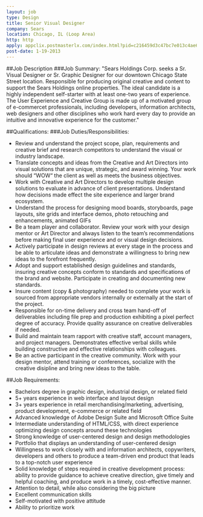 ```yaml
---
layout: job
type: Design
title: Senior Visual Designer
company: Sears
location: Chicago, IL (Loop Area)
http: http
apply: appclix.postmasterlx.com/index.html?pid=c216459d3c47bc7e013c4ae603ae06d5
post-date: 1-19-2013
--- 
```


##Job Description
###Job Summary:
"Sears Holdings Corp. seeks a Sr. Visual Designer or Sr. Graphic Designer for our downtown Chicago State Street location. Responsible for producing original creative and content to support the Sears Holdings online properties.
The ideal candidate is a highly independent self-starter with at least one-two years of experience. The User Experience and Creative Group is made up of a motivated group of e-commercet professionals, including developers, information architects, web designers and other disciplines who work hard every day to provide an intuitive and innovative experience for the customer."

##Qualifications:
###Job Duties/Responsibilities:	
* Review and understand the project scope, plan, requirements and creative brief and research competitors to understand the visual or industry landscape.
* Translate concepts and ideas from the Creative and Art Directors into visual solutions that are unique, strategic, and award winning. Your work should “WOW“ the client as well as meets the business objectives.
* Work with Creative and Art Directors to develop multiple design solutions to evaluate in advance of client presentations. Understand how decisions made effect the site experience and larger brand ecosystem.
* Understand the process for designing mood boards, storyboards, page layouts, site grids and interface demos, photo retouching and enhancements, animated GIFs
* Be a team player and collaborator. Review your work with your design mentor or Art Director and always listen to the team’s recommendations before making final user experience and or visual design decisions.
* Actively participate in design reviews at every stage in the process and be able to articulate ideas and demonstrate a willingness to bring new ideas to the forefront frequently.
* Adopt and support established design guidelines and standards, insuring creative concepts conform to standards and specifications of the brand and website. Participate in creating and documenting new standards.
* Insure content (copy & photography) needed to complete your work is sourced from appropriate vendors internally or externally at the start of the project.
* Responsible for on-time delivery and cross team hand-off of deliverables including file prep and production exhibiting a pixel perfect degree of accuracy. Provide quality assurance on creative deliverables if needed.
* Build and maintain team rapport with creative staff, account managers, and project managers. Demonstrates effective verbal skills while building constructive and effective relationships with colleagues.
* Be an active participant in the creative community. Work with your design mentor, attend training or conferences, socialize with the creative disipline and bring new ideas to the table.

##Job Requirements:	
* Bachelors degree in graphic design, industrial design, or related field
* 5+ years experience in web interface and layout design
* 3+ years experience in retail merchandising/marketing, advertising, product development, e-commerce or related field
* Advanced knowledge of Adobe Design Suite and Microsoft Office Suite
* Intermediate understanding of HTML/CSS, with direct experience optimizing design concepts around these technologies
* Strong knowledge of user-centered design and design methodologies
* Portfolio that displays an understanding of user-centered design
* Willingness to work closely with and information architects, copywriters, developers and others to produce a team-driven end product that leads to a top-notch user experience
* Solid knowledge of steps required in creative development process: ability to provide guidance to achieve creative direction, give timely and helpful coaching, and produce work in a timely, cost-effective manner.
* Attention to detail, while also considering the big picture
* Excellent communication skills
* Self-motivated with positive attitude
* Ability to prioritize work